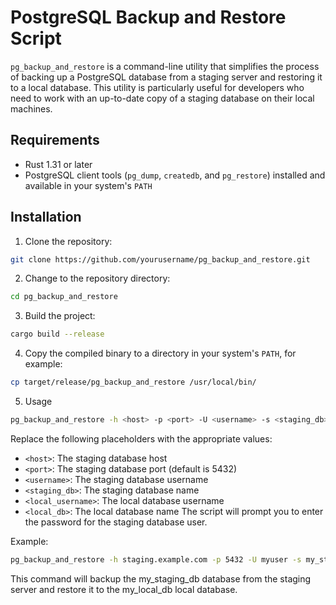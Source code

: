 # PostgreSQL Backup and Restore Script
`pg_backup_and_restore` is a command-line utility that simplifies the process of backing up a PostgreSQL database from a staging server and restoring it to a local database. This utility is particularly useful for developers who need to work with an up-to-date copy of a staging database on their local machines.

## Requirements

- Rust 1.31 or later
- PostgreSQL client tools (`pg_dump`, `createdb`, and `pg_restore`) installed and available in your system's `PATH`

## Installation

1. Clone the repository:

```bash
git clone https://github.com/yourusername/pg_backup_and_restore.git
```

2. Change to the repository directory:

```bash
cd pg_backup_and_restore
```

3. Build the project:

```bash
cargo build --release
```

4. Copy the compiled binary to a directory in your system's `PATH`, for example:

```bash
cp target/release/pg_backup_and_restore /usr/local/bin/
```

5. Usage

```bash
pg_backup_and_restore -h <host> -p <port> -U <username> -s <staging_db> -u <local_username> -l <local_db>
```

Replace the following placeholders with the appropriate values:

- `<host>`: The staging database host
- `<port>`: The staging database port (default is 5432)
- `<username>`: The staging database username
- `<staging_db>`: The staging database name
- `<local_username>`: The local database username
- `<local_db>`: The local database name
The script will prompt you to enter the password for the staging database user.

Example:

```bash
pg_backup_and_restore -h staging.example.com -p 5432 -U myuser -s my_staging_db -u mylocaluser -l my_local_db
```

This command will backup the my_staging_db database from the staging server and restore it to the my_local_db local database.